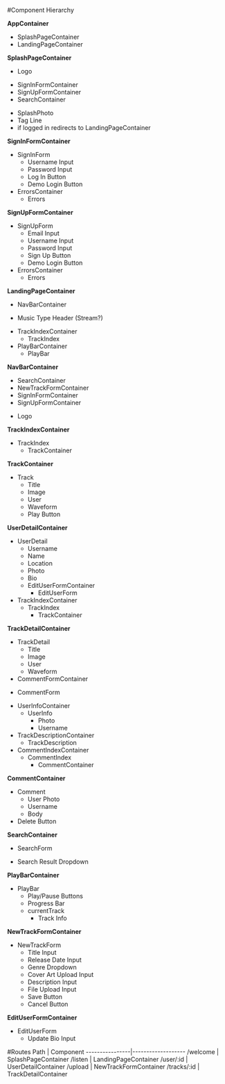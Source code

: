#Component Hierarchy

**AppContainer**
* SplashPageContainer
* LandingPageContainer

**SplashPageContainer**
- Logo
* SignInFormContainer
* SignUpFormContainer
* SearchContainer
- SplashPhoto
- Tag Line
- if logged in redirects to LandingPageContainer

**SignInFormContainer**
* SignInForm
  - Username Input
  - Password Input
  - Log In Button
  - Demo Login Button
* ErrorsContainer
  * Errors

**SignUpFormContainer**
* SignUpForm
  - Email Input
  - Username Input
  - Password Input
  - Sign Up Button
  - Demo Login Button
* ErrorsContainer
  * Errors

**LandingPageContainer**
* NavBarContainer
- Music Type Header (Stream?)
* TrackIndexContainer
  + TrackIndex
* PlayBarContainer
  + PlayBar

**NavBarContainer**
* SearchContainer
* NewTrackFormContainer
* SignInFormContainer
* SignUpFormContainer
- Logo

**TrackIndexContainer**
+ TrackIndex
  + TrackContainer

**TrackContainer**
+ Track
  - Title
  - Image
  - User
  - Waveform
  - Play Button

**UserDetailContainer**
+ UserDetail
  - Username
  - Name
  - Location
  - Photo
  - Bio
  + EditUserFormContainer
    + EditUserForm
+ TrackIndexContainer
  + TrackIndex
    + TrackContainer

**TrackDetailContainer**
+ TrackDetail
  - Title
  - Image
  - User
  - Waveform
+ CommentFormContainer
 - CommentForm
+ UserInfoContainer
  + UserInfo
    - Photo
    - Username
+ TrackDescriptionContainer
  + TrackDescription
+ CommentIndexContainer
  + CommentIndex
    + CommentContainer

**CommentContainer**
+ Comment
  - User Photo
  - Username
  - Body
+ Delete Button

**SearchContainer**
+ SearchForm
- Search Result Dropdown

**PlayBarContainer**
+ PlayBar
  - Play/Pause Buttons
  - Progress Bar
  - currentTrack
    - Track Info

**NewTrackFormContainer**
* NewTrackForm
  - Title Input
  - Release Date Input
  - Genre Dropdown
  - Cover Art Upload Input
  - Description Input
  - File Upload Input
  - Save Button
  - Cancel Button

**EditUserFormContainer**
* EditUserForm
  - Update Bio Input

#Routes
Path            | Component
----------------|-------------------
/welcome        | SplashPageContainer
/listen         | LandingPageContainer
/user/:id       | UserDetailContainer
/upload         | NewTrackFormContainer
/tracks/:id     | TrackDetailContainer
